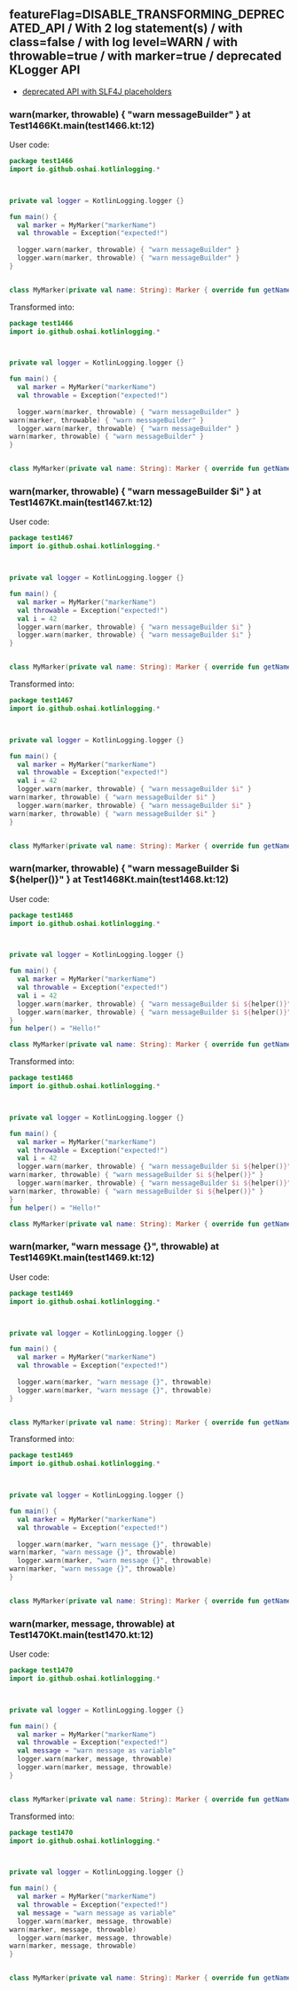 ## featureFlag=DISABLE_TRANSFORMING_DEPRECATED_API / With 2 log statement(s) / with class=false / with log level=WARN / with throwable=true / with marker=true / deprecated KLogger API

* [deprecated API with SLF4J placeholders](deprecated-slf4j-placeholders.md)

###  warn(marker, throwable) { "warn messageBuilder" } at Test1466Kt.main(test1466.kt:12)

User code:
```kotlin
package test1466
import io.github.oshai.kotlinlogging.*



private val logger = KotlinLogging.logger {}

fun main() {
  val marker = MyMarker("markerName")
  val throwable = Exception("expected!")
  
  logger.warn(marker, throwable) { "warn messageBuilder" }
  logger.warn(marker, throwable) { "warn messageBuilder" }
}


class MyMarker(private val name: String): Marker { override fun getName() = name }

```
  
Transformed into:
```kotlin
package test1466
import io.github.oshai.kotlinlogging.*



private val logger = KotlinLogging.logger {}

fun main() {
  val marker = MyMarker("markerName")
  val throwable = Exception("expected!")
  
  logger.warn(marker, throwable) { "warn messageBuilder" }
warn(marker, throwable) { "warn messageBuilder" }
  logger.warn(marker, throwable) { "warn messageBuilder" }
warn(marker, throwable) { "warn messageBuilder" }
}


class MyMarker(private val name: String): Marker { override fun getName() = name }

```

###  warn(marker, throwable) { "warn messageBuilder $i" } at Test1467Kt.main(test1467.kt:12)

User code:
```kotlin
package test1467
import io.github.oshai.kotlinlogging.*



private val logger = KotlinLogging.logger {}

fun main() {
  val marker = MyMarker("markerName")
  val throwable = Exception("expected!")
  val i = 42
  logger.warn(marker, throwable) { "warn messageBuilder $i" }
  logger.warn(marker, throwable) { "warn messageBuilder $i" }
}


class MyMarker(private val name: String): Marker { override fun getName() = name }

```
  
Transformed into:
```kotlin
package test1467
import io.github.oshai.kotlinlogging.*



private val logger = KotlinLogging.logger {}

fun main() {
  val marker = MyMarker("markerName")
  val throwable = Exception("expected!")
  val i = 42
  logger.warn(marker, throwable) { "warn messageBuilder $i" }
warn(marker, throwable) { "warn messageBuilder $i" }
  logger.warn(marker, throwable) { "warn messageBuilder $i" }
warn(marker, throwable) { "warn messageBuilder $i" }
}


class MyMarker(private val name: String): Marker { override fun getName() = name }

```

###  warn(marker, throwable) { "warn messageBuilder $i ${helper()}" } at Test1468Kt.main(test1468.kt:12)

User code:
```kotlin
package test1468
import io.github.oshai.kotlinlogging.*



private val logger = KotlinLogging.logger {}

fun main() {
  val marker = MyMarker("markerName")
  val throwable = Exception("expected!")
  val i = 42
  logger.warn(marker, throwable) { "warn messageBuilder $i ${helper()}" }
  logger.warn(marker, throwable) { "warn messageBuilder $i ${helper()}" }
}
fun helper() = "Hello!"

class MyMarker(private val name: String): Marker { override fun getName() = name }

```
  
Transformed into:
```kotlin
package test1468
import io.github.oshai.kotlinlogging.*



private val logger = KotlinLogging.logger {}

fun main() {
  val marker = MyMarker("markerName")
  val throwable = Exception("expected!")
  val i = 42
  logger.warn(marker, throwable) { "warn messageBuilder $i ${helper()}" }
warn(marker, throwable) { "warn messageBuilder $i ${helper()}" }
  logger.warn(marker, throwable) { "warn messageBuilder $i ${helper()}" }
warn(marker, throwable) { "warn messageBuilder $i ${helper()}" }
}
fun helper() = "Hello!"

class MyMarker(private val name: String): Marker { override fun getName() = name }

```

###  warn(marker, "warn message {}", throwable) at Test1469Kt.main(test1469.kt:12)

User code:
```kotlin
package test1469
import io.github.oshai.kotlinlogging.*



private val logger = KotlinLogging.logger {}

fun main() {
  val marker = MyMarker("markerName")
  val throwable = Exception("expected!")
  
  logger.warn(marker, "warn message {}", throwable)
  logger.warn(marker, "warn message {}", throwable)
}


class MyMarker(private val name: String): Marker { override fun getName() = name }

```
  
Transformed into:
```kotlin
package test1469
import io.github.oshai.kotlinlogging.*



private val logger = KotlinLogging.logger {}

fun main() {
  val marker = MyMarker("markerName")
  val throwable = Exception("expected!")
  
  logger.warn(marker, "warn message {}", throwable)
warn(marker, "warn message {}", throwable)
  logger.warn(marker, "warn message {}", throwable)
warn(marker, "warn message {}", throwable)
}


class MyMarker(private val name: String): Marker { override fun getName() = name }

```

###  warn(marker, message, throwable) at Test1470Kt.main(test1470.kt:12)

User code:
```kotlin
package test1470
import io.github.oshai.kotlinlogging.*



private val logger = KotlinLogging.logger {}

fun main() {
  val marker = MyMarker("markerName")
  val throwable = Exception("expected!")
  val message = "warn message as variable"
  logger.warn(marker, message, throwable)
  logger.warn(marker, message, throwable)
}


class MyMarker(private val name: String): Marker { override fun getName() = name }

```
  
Transformed into:
```kotlin
package test1470
import io.github.oshai.kotlinlogging.*



private val logger = KotlinLogging.logger {}

fun main() {
  val marker = MyMarker("markerName")
  val throwable = Exception("expected!")
  val message = "warn message as variable"
  logger.warn(marker, message, throwable)
warn(marker, message, throwable)
  logger.warn(marker, message, throwable)
warn(marker, message, throwable)
}


class MyMarker(private val name: String): Marker { override fun getName() = name }

```
